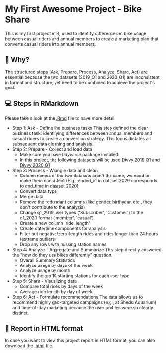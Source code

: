 # My First Awesome Project - Bike Share

This is my first project in R, used to identify differences in bike usage between casual riders and annual members to create a marketing plan that converts casual riders into annual members.


## 🤔 Why?

The structured steps (Ask, Prepare, Process, Analyze, Share, Act) are essential because the two datasets (2019_Q1 and 2020_Q1) are inconsistent in format and structure, yet need to be combined to achieve the project's goal.

## 💻 Steps in RMarkdown
Please take a look at the [.Rmd](https://github.com/Behindpea/bike_share/blob/main/Cyclistic_RMarkdown.Rmd) file to have more detail

* Step 1: Ask - Define the business tasks
This step defined the clear business task: identifying differences between annual members and casual riders to create a conversion strategy. This focus dictates all subsequent data cleaning and analysis.
* Step 2: Prepare - Collect and load data
	- Make sure you have *tidyverse* package installed.
  - In this project, the following datasets will be used [Divvy 2019 Q1](https://docs.google.com/spreadsheets/d/1uCTsHlZLm4L7-ueaSLwDg0ut3BP_V4mKDo2IMpaXrk4/template/preview?resourcekey=0-dQAUjAu2UUCsLEQQt20PDA#gid=1797029090) and [Divvy 2020 Q1](https://docs.google.com/spreadsheets/d/179QVLO_yu5BJEKFVZShsKag74ZaUYIF6FevLYzs3hRc/template/preview#gid=640449855)
* Step 3: Process - Wrangle data and clean
	- Column names of the two datasets aren't the same, we need to make them consistent (E.g., ended_at in dataset 2029 corresponds to end_time in dataset 2020)
  -  Convert data type
	-  Merge data
	-  Remove the redundant columns (like gender, birthyear, etc., they don't contribute to the analysis)
	-  Change q1_2019 user types ('Subscriber', 'Customer') to the q1_2020 format ('member', 'casual')
	-  Create a new column 'ride_length'
	-  Create date/time components for analysis
	-  Filter out negative/zero-length rides and rides longer than 24 hours (extreme outliers)
	-  Drop any rows with missing station names
* Step 4: Analyze - Aggregate and Summarize
This step directly answered the "how do they use bikes differently" question.
	-  Overall Summary Statistics
  -  Analyze usage by days of the week
	-  Analyze usage by month
	-  Identify the top 10 starting stations for each user type
* Step 5: Share - Visualizing data
	-  Compare total rides by days of the week
  -  Average ride length by day of week
* Step 6: Act - Formulate recommendations
The data allows us to recommend highly geo-targeted campaigns (e.g., at Shedd Aquarium) and time-of-day marketing because the user profiles were so clearly distinct.

## 🚀 Report in HTML format

In case you want to view this project report in HTML format, you can also download the [.html](https://github.com/Behindpea/bike_share/blob/main/Cyclistic_RMarkdown.html) file.
